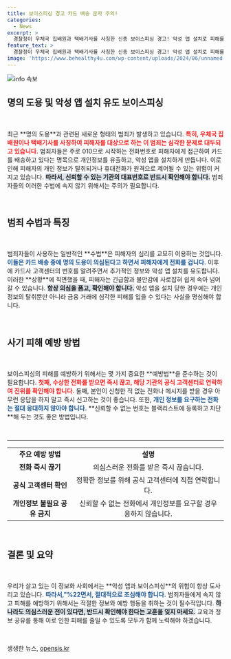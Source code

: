 ```yaml
---
title: 보이스피싱 경고 카드 배송 문자 주의!
categories:
  - News
excerpt: >
  경찰청이 우체국 집배원과 택배기사를 사칭한 신종 보이스피싱 경고! 악성 앱 설치로 피해를 입는 사례가 급증하고 있다. 진짜인지 의심된다면 공식 전화번호로 꼭 확인하세요!
feature_text: >
  경찰청이 우체국 집배원과 택배기사를 사칭한 신종 보이스피싱 경고! 악성 앱 설치로 피해를 입는 사례가 급증하고 있다. 진짜인지 의심된다면 공식 전화번호로 꼭 확인하세요!
image: 'https://www.behealthy4u.com/wp-content/uploads/2024/06/unnamed-file.png'
---
```


<p><img src="https://www.behealthy4u.com/wp-content/uploads/2024/06/unnamed-file.png" alt="info 속보" /></p>

<h2 data-ke-size="size26">명의 도용 및 악성 앱 설치 유도 보이스피싱</h2>

<p data-ke-size="size16">&nbsp;</p>

<p data-ke-size="size16">최근 **명의 도용**과 관련된 새로운 형태의 범죄가 발생하고 있습니다. <b><span style="color: #ee2323;">특히, 우체국 집배원이나 택배기사를 사칭하여 피해자를 대상으로 하는 이 범죄는 심각한 문제로 대두되고 있습니다.</span></b> 범죄자들은 주로 010으로 시작하는 전화번호로 피해자에게 접근하여 카드를 배송하고 있다는 명목으로 개인정보를 유출하고, 악성 앱을 설치하게 만듭니다. 이로 인해 피해자의 개인 정보가 탈취되거나 휴대전화가 원격으로 제어될 수 있는 위험이 커지고 있습니다. <b><span style="background-color: #21538527;">따라서, 신뢰할 수 있는 기관의 대표번호로 반드시 확인해야 합니다.</span></b> 범죄자들의 이러한 수법에 속지 않기 위해서는 주의가 필요합니다.</p>

<p data-ke-size="size16">&nbsp;</p>

<h2 data-ke-size="size26">범죄 수법과 특징</h2>

<p data-ke-size="size16">&nbsp;</p>

<p data-ke-size="size16">범죄자들이 사용하는 일반적인 **수법**은 피해자의 심리를 교묘히 이용하는 것입니다. <b><span style="color: #1a5490;">이들은 카드 배송 중에 명의 도용이 의심된다고 하면서 피해자에게 전화를 겁니다.</span></b> 이후에 카드사 고객센터의 번호를 알려주면서 추가적인 정보와 악성 앱 설치를 유도합니다. 이러한 **상황**에 직면했을 때, 피해자는 긴급함과 불안감에 사로잡혀 쉽게 속아 넘어갈 수 있습니다. <b><span style="background-color: #21538527;">항상 의심을 품고, 확인해야 합니다.</span></b> 악성 앱을 설치 당한 경우에는 개인 정보의 탈취뿐만 아니라 금융 거래에 심각한 피해를 입을 수 있다는 사실을 명심해야 합니다.</p>

<p data-ke-size="size16">&nbsp;</p>

<h2 data-ke-size="size26">사기 피해 예방 방법</h2>

<p data-ke-size="size16">&nbsp;</p>

<p data-ke-size="size16">보이스피싱의 피해를 예방하기 위해서는 몇 가지 중요한 **예방법**을 준수하는 것이 필요합니다. <b><span style="color: #ee2323;">첫째, 수상한 전화를 받으면 즉시 끊고, 해당 기관의 공식 고객센터로 연락하여 진위를 확인해야 합니다.</span></b> 둘째, 본인이 신청한 적 없는 전화나 메시지를 받을 경우 아무런 응답을 하지 말고 즉시 신고하는 것이 좋습니다. 또한, <b><span style="color: #1a5490;">개인 정보를 요구하는 전화는 절대 응대하지 않아야 합니다.</span></b> **신뢰할 수 없는 번호는 블랙리스트에 등록하고 차단**해 두는 것도 좋은 방법입니다.</p>

<p data-ke-size="size16">&nbsp;</p>

<hr />

<table style="width: 100%; border-collapse: collapse;">
    <tr>
        <td style="text-align: center; height: 17px;"><b>주요 예방 방법</b></td>
        <td style="text-align: center; height: 17px;"><b>설명</b></td>
    </tr>
    <tr>
        <td style="text-align: center; height: 17px;"><b>전화 즉시 끊기</b></td>
        <td style="text-align: center; height: 17px;">의심스러운 전화를 받은 즉시 끊습니다.</td>
    </tr>
    <tr>
        <td style="text-align: center; height: 17px;"><b>공식 고객센터 확인</b></td>
        <td style="text-align: center; height: 17px;">정확한 정보를 위해 공식 고객센터에 직접 연락합니다.</td>
    </tr>
    <tr>
        <td style="text-align: center; height: 17px;"><b>개인정보 불필요 공유 금지</b></td>
        <td style="text-align: center; height: 17px;">신뢰할 수 없는 전화에서 개인정보를 요구할 경우 응하지 않습니다.</td>
    </tr>
</table>

<p data-ke-size="size16">&nbsp;</p>

<h2 data-ke-size="size26">결론 및 요약</h2>

<p data-ke-size="size16">&nbsp;</p>

<p data-ke-size="size16">우리가 살고 있는 이 정보화 사회에서는 **악성 앱과 보이스피싱**의 위험이 항상 도사리고 있습니다. <b><span style="color: #1a5490;">따라서,"%22면서, 절대적으로 조심해야 합니다.</span></b> 범죄자들에게 속지 않고 피해를 예방하기 위해서는 적절한 정보와 예방 행동을 취하는 것이 필수적입니다. <b><span style="background-color: #21538527;">하나라도 의심스러운 전이 있다면, 반드시 확인해야 한다는 교훈을 잊지 마세요.</span></b> 교육과 정보 공유를 통해 이로 인한 피해를 줄일 수 있도록 모두가 함께 노력해야 하겠습니다.</p>

<p data-ke-size="size16">&nbsp;</p>
생생한 뉴스, <a href="https://opensis.kr" rel="dofollow">opensis.kr</a>


